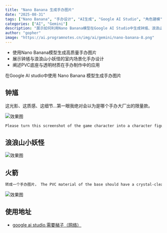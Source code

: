 ```yaml
---
title: "Nano Banana 生成手办图片"
date: "2025-08-31"
tags: ["Nano Banana", "手办设计", "AI生成", "Google AI Studio", "角色建模"]
categories: ["AI", "Gemini"]
description: "展示如何利用Nano Banana模型在Google AI Studio中生成钟馗、浪浪山小妖怪与火箭主题的手办设计图像。"
author: "gopher"
image: "https://ai.programnotes.cn/img/ai/gemini/nano-banana-8.png"
---
```


- 使用Nano Banana模型生成高质量手办图片
- 展示钟馗与浪浪山小妖怪的室内场景化手办设计
- 阐述PVC底座与透明材质在手办制作中的应用

在Google AI studio中使用 Nano Banana 模型生成手办图片

## 钟馗

这光影、这质感、这细节…第一眼我绝对会以为是哪个手办大厂出的限量款。

![效果图](https://ai.programnotes.cn/img/ai/gemini/nano-banana-6.png)

```bash
Please turn this screenshot of the game character into a character figure riding on an Asian tiger. Behind it, place a PlayStation game box printed with the character's image and the game title 'Black Myth: Zhong Kui.' Next to it, add a computer with its screen displaying the in-game scene, complete with the game's UI and the character. In front of the game box, add a round plastic base for the figure and have it stand on it. The PVC material of the base should have a crystal-clear, translucent texture, and set the entire scene indoors.
```

## 浪浪山小妖怪

![效果图](https://ai.programnotes.cn/img/ai/gemini/nano-banana-7.png)

## 火箭

```bash
转成一个手办图片， The PVC material of the base should have a crystal-clear, translucent texture, and set the entire scene indoors.
```

![效果图](https://ai.programnotes.cn/img/ai/gemini/nano-banana-8.png)


## 使用地址

- [google ai studio,需要梯子（网络）](https://aistudio.google.com/)